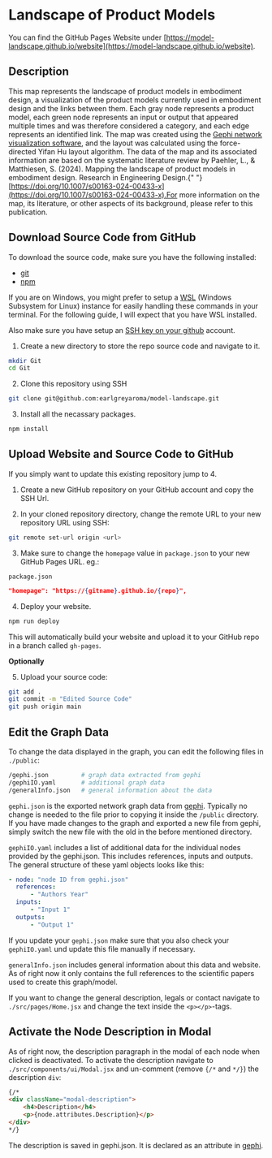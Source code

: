 # Landscape of Product Models

You can find the GitHub Pages Website under [https://model-landscape.github.io/website](https://model-landscape.github.io/website).

## Description

This map represents the landscape of product models in embodiment design, a visualization of the product models currently used in embodiment design and the links between them. Each gray node represents a product model, each green node represents an input or output that appeared multiple times and was therefore considered a category, and each edge represents an identified link. The map was created using the [Gephi network visualization software](https://gephi.org/), and the layout was calculated using the force-directed Yifan Hu layout algorithm. The data of the map and its associated information are based on the systematic literature review by Paehler, L., & Matthiesen, S. (2024). Mapping the landscape of product models in embodiment design. Research in Engineering Design.{" "} [https://doi.org/10.1007/s00163-024-00433-x](https://doi.org/10.1007/s00163-024-00433-x).For more information on the map, its literature, or other aspects of its background, please refer to this publication.

## Download Source Code from GitHub

To download the source code, make sure you have the following installed:

-   [git](https://git-scm.com/downloads)
-   [npm](https://docs.npmjs.com/downloading-and-installing-node-js-and-npm)

If you are on Windows, you might prefer to setup a [WSL](https://learn.microsoft.com/en-us/windows/wsl/install) (Windows Subsystem for Linux) instance for easily handling these commands in your terminal. For the following guide, I will expect that you have WSL installed.

Also make sure you have setup an [SSH key on your github](https://docs.github.com/en/authentication/connecting-to-github-with-ssh/generating-a-new-ssh-key-and-adding-it-to-the-ssh-agent) account.

1. Create a new directory to store the repo source code and navigate to it.

```bash
mkdir Git
cd Git
```

2. Clone this repository using SSH

```bash
git clone git@github.com:earlgreyaroma/model-landscape.git
```

3. Install all the necassary packages.

```bash
npm install
```

## Upload Website and Source Code to GitHub

If you simply want to update this existing repository jump to 4.

1. Create a new GitHub repository on your GitHub account and copy the SSH Url.

2. In your cloned repository directory, change the remote URL to your new repository URL using SSH:

```bash
git remote set-url origin <url>
```

3. Make sure to change the `homepage` value in `package.json` to your new GitHub Pages URL. eg.:

`package.json`

```json
"homepage": "https://{gitname}.github.io/{repo}",
```

4. Deploy your website.

```bash
npm run deploy
```

This will automatically build your website and upload it to your GitHub repo in a branch called `gh-pages`.

**Optionally**

5. Upload your source code:

```bash
git add .
git commit -m "Edited Source Code"
git push origin main
```

## Edit the Graph Data

To change the data displayed in the graph, you can edit the following files in `./public`:

```bash
/gephi.json         # graph data extracted from gephi
/gephiIO.yaml       # additional graph data
/generalInfo.json   # general information about the data
```

`gephi.json` is the exported network graph data from [gephi](https://gephi.org/). Typically no change is needed to the file prior to copying it inside the `/public` directory.
If you have made changes to the graph and exported a new file from gephi, simply switch the new file with the old in the before mentioned directory.

`gephiIO.yaml` includes a list of additional data for the individual nodes provided by the gephi.json. This includes references, inputs and outputs.
The general structure of these yaml objects looks like this:

```yaml
- node: "node ID from gephi.json"
  references:
      - "Authors Year"
  inputs:
      - "Input 1"
  outputs:
      - "Output 1"
```

If you update your `gephi.json` make sure that you also check your `gephiIO.yaml` und update this file manually if necessary.

`generalInfo.json` includes general information about this data and website. As of right now it only contains the full references to the scientific papers used to create this graph/model.

If you want to change the general description, legals or contact navigate to `./src/pages/Home.jsx` and change the text inside the `<p></p>`-tags.

## Activate the Node Description in Modal

As of right now, the description paragraph in the modal of each node when clicked is deactivated. To activate the description navigate to `./src/components/ui/Modal.jsx` and un-comment (remove `{/*` and `*/}`) the description `div`:

```html
{/*
<div className="modal-description">
    <h4>Description</h4>
    <p>{node.attributes.Description}</p>
</div>
*/}
```

The description is saved in gephi.json. It is declared as an attribute in [gephi](https://gephi.org/).
